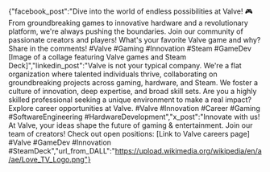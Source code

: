 {"facebook_post":"Dive into the world of endless possibilities at Valve! 🎮 From groundbreaking games to innovative hardware and a revolutionary platform, we're always pushing the boundaries. Join our community of passionate creators and players! What's your favorite Valve game and why? Share in the comments! #Valve #Gaming #Innovation #Steam #GameDev [Image of a collage featuring Valve games and Steam Deck]","linkedin_post":"Valve is not your typical company. We're a flat organization where talented individuals thrive, collaborating on groundbreaking projects across gaming, hardware, and Steam. We foster a culture of innovation, deep expertise, and broad skill sets. Are you a highly skilled professional seeking a unique environment to make a real impact? Explore career opportunities at Valve. #Valve #Innovation #Career #Gaming #SoftwareEngineering #HardwareDevelopment","x_post":"Innovate with us! At Valve, your ideas shape the future of gaming & entertainment. Join our team of creators! Check out open positions: [Link to Valve careers page] #Valve #GameDev #Innovation #SteamDeck","url_from_DALL":"https://upload.wikimedia.org/wikipedia/en/a/ae/Love_TV_Logo.png"}